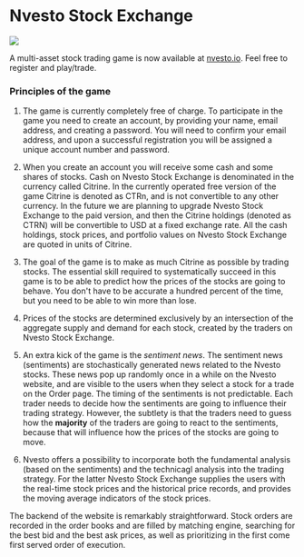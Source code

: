 # Nvesto Stock Exchange

![](https://github.com/Goykhman/Nvesto/blob/master/logo.jpg)

A multi-asset stock trading game is now available at [nvesto.io](https://www.nvesto.io). Feel free to register and play/trade.

### Principles of the game 

1. The game is currently completely free of charge. To participate in the game you need to create an account, by providing your name, email address, and creating a password. You will need to confirm your email address, and upon a successful registration you will be assigned a unique account number and password. 

2. When you create an account you will receive some cash and some shares of stocks. Cash on Nvesto Stock Exchange is denominated in the currency called Citrine. In the currently operated free version of the game Citrine is denoted as CTRn, and is not convertible to any other currency. In the future we are planning to upgrade Nvesto Stock Exchange to the paid version, and then the Citrine holdings (denoted as CTRN) will be convertible to USD at a fixed exchange rate. All the cash holdings, stock prices, and portfolio values on Nvesto Stock Exchange are quoted in units of Citrine.

3. The goal of the game is to make as much Citrine as possible by trading stocks. The essential skill required to systematically succeed in this game is to be able to predict how the prices of the stocks are going to behave. You don't have to be accurate a hundred percent of the time, but you need to be able to win more than lose.

4. Prices of the stocks are determined exclusively by an intersection of the aggregate supply and demand for each stock, created by the traders on Nvesto Stock Exchange.

5. An extra kick of the game is the _sentiment news_. The sentiment news (sentiments) are stochastically generated news related to the Nvesto stocks. These news pop up randomly once in a while on the Nvesto website, and are visible to the users when they select a stock for a trade on the Order page. The timing of the sentiments is not predictable. Each trader needs to decide how the sentiments are going to influence their trading strategy. However, the subtlety is that the traders need to guess how the **majority** of the traders are going to react to the sentiments, because that will influence how the prices of the stocks are going to move.

6. Nvesto offers a possibility to incorporate both the fundamental analysis (based on the sentiments) and the technicagl analysis into the trading strategy. For the latter Nvesto Stock Exchange supplies the users with the real-time stock prices and the historical price records, and provides the moving average indicators of the stock prices.

The backend of the website is remarkably straightforward. Stock orders are recorded in the order books and are filled by matching engine, searching for the best bid and the best ask prices, as well as prioritizing in the first come first served order of execution. 
